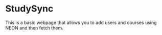 # StudySync
This is a basic webpage that allows you to add users and courses using NEON and then fetch them.
